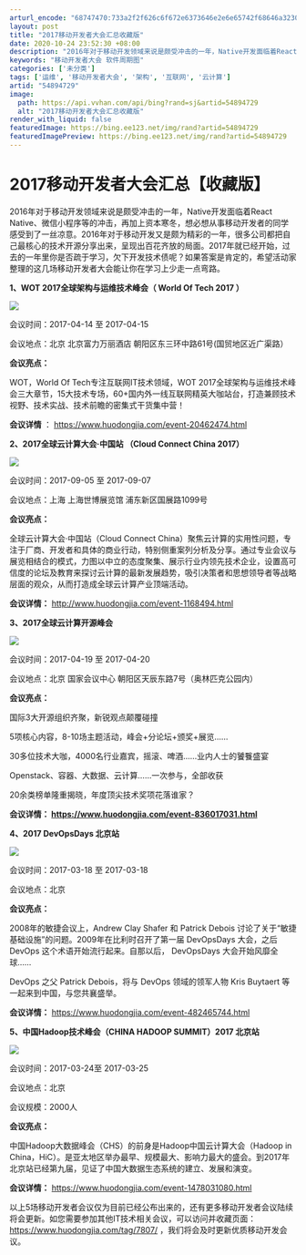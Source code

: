 ```yaml
---
arturl_encode: "68747470:733a2f2f626c6f672e6373646e2e6e65742f68646a32303136:2f61727469636c652f64657461696c732f3534383934373239"
layout: post
title: "2017移动开发者大会汇总收藏版"
date: 2020-10-24 23:52:30 +08:00
description: "2016年对于移动开发领域来说是颇受冲击的一年，Native开发面临着React Native、微信"
keywords: "移动开发者大会 软件周期图"
categories: ['未分类']
tags: ['运维', '移动开发者大会', '架构', '互联网', '云计算']
artid: "54894729"
image:
  path: https://api.vvhan.com/api/bing?rand=sj&artid=54894729
  alt: "2017移动开发者大会汇总收藏版"
render_with_liquid: false
featuredImage: https://bing.ee123.net/img/rand?artid=54894729
featuredImagePreview: https://bing.ee123.net/img/rand?artid=54894729
---
```


# 2017移动开发者大会汇总【收藏版】

2016年对于移动开发领域来说是颇受冲击的一年，Native开发面临着React Native、微信小程序等的冲击，再加上资本寒冬，想必想从事移动开发者的同学感受到了一丝凉意。2016年对于移动开发又是颇为精彩的一年，很多公司都把自己最核心的技术开源分享出来，呈现出百花齐放的局面。2017年就已经开始，过去的一年里你是否疏于学习，欠下开发技术债呢？如果答案是肯定的，希望活动家整理的这几场移动开发者大会能让你在学习上少走一点弯路。

**1、WOT 2017全球架构与运维技术峰会（ World Of Tech 2017 ）**

![](https://i-blog.csdnimg.cn/blog_migrate/c5b9715dfa0cae503e7cca820cd56e3a.webp?x-image-process=image/format,png)

会议时间：2017-04-14 至 2017-04-15

会议地点：北京 北京富力万丽酒店 朝阳区东三环中路61号(国贸地区近广渠路）

**会议亮点：**

WOT，World Of Tech专注互联网IT技术领域，WOT 2017全球架构与运维技术峰会三大章节，15大技术专场，60+国内外一线互联网精英大咖站台，打造兼顾技术视野、技术实战、技术前瞻的密集式干货集中营！

**会议详情**
：
<https://www.huodongjia.com/event-20462474.html>

**2、2017全球云计算大会·中国站 （Cloud Connect China 2017）**

![](https://i-blog.csdnimg.cn/blog_migrate/55898bbd196081c8e0816665abcbaedc.webp?x-image-process=image/format,png)

会议时间：2017-09-05 至 2017-09-07

会议地点：上海 上海世博展览馆 浦东新区国展路1099号

**会议亮点：**

全球云计算大会·中国站（Cloud Connect China）聚焦云计算的实用性问题，专注于厂商、开发者和具体的商业行动，特别侧重案列分析及分享。通过专业会议与展览相结合的模式，力图以中立的态度聚集、展示行业内领先技术企业，设置高可信度的论坛及教育来探讨云计算的最新发展趋势，吸引决策者和思想领导者等战略层面的观众，从而打造成全球云计算产业顶端活动。

**会议详情：**
<http://www.huodongjia.com/event-1168494.html>

**3、2017全球云计算开源峰会**

![](https://i-blog.csdnimg.cn/blog_migrate/9439745ba183cfb472f444789d0d4179.webp?x-image-process=image/format,png)

会议时间：2017-04-19 至 2017-04-20

会议地点：北京 国家会议中心 朝阳区天辰东路7号（奥林匹克公园内）

**会议亮点：**

国际3大开源组织齐聚，新锐观点颠覆碰撞

5项核心内容，8-10场主题活动，峰会+分论坛+颁奖+展览……

30多位技术大咖，4000名行业嘉宾，摇滚、啤酒……业内人士的饕餮盛宴

Openstack、容器、大数据、云计算……一次参与，全部收获

20余类榜单隆重揭晓，年度顶尖技术奖项花落谁家？

**会议详情：
<https://www.huodongjia.com/event-836017031.html>**

**4、2017 DevOpsDays 北京站**

![](https://i-blog.csdnimg.cn/blog_migrate/acceeb01efbac3ff3058aca37cb992a9.webp?x-image-process=image/format,png)

会议时间：2017-03-18 至 2017-03-18

会议地点：北京

**会议亮点：**

2008年的敏捷会议上，Andrew Clay Shafer 和 Patrick Debois 讨论了关于“敏捷基础设施”的问题。2009年在比利时召开了第一届 DevOpsDays 大会，之后 DevOps 这个术语开始流行起来。自那以后， DevOpsDays 大会开始风靡全球……

DevOps 之父 Patrick Debois，将与 DevOps 领域的领军人物 Kris Buytaert 等一起来到中国，与您共襄盛举。

**会议详情：**
<https://www.huodongjia.com/event-482465744.html>

**5、中国Hadoop技术峰会（CHINA HADOOP SUMMIT）2017 北京站**

![](https://i-blog.csdnimg.cn/blog_migrate/2258701052c5d92e6ead3895ac89b4eb.webp?x-image-process=image/format,png)

会议时间：2017-03-24至 2017-03-25

会议地点：北京

会议规模：2000人

**会议亮点：**

中国Hadoop大数据峰会（CHS）的前身是Hadoop中国云计算大会（Hadoop in China，HiC）。是亚太地区举办最早、规模最大、影响力最大的盛会。到2017年北京站已经第九届，见证了中国大数据生态系统的建立、发展和演变。

**会议详情：**
<https://www.huodongjia.com/event-1478031080.html>

以上5场移动开发者会议仅为目前已经公布出来的，还有更多移动开发者会议陆续将会更新。如您需要参加其他IT技术相关会议，可以访问并收藏页面：
<https://www.huodongjia.com/tag/7807/>
，我们将会及时更新优质移动开发会议。